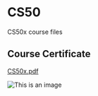 # CS50
CS50x course files

## Course Certificate
[CS50x.pdf](https://github.com/GrahamStott18/CS50/files/9766482/CS50x.pdf)


![This is an image](https://cs50.harvard.edu/certificates/385da0a1-7dae-4c67-b6cb-b9a95815836b)
